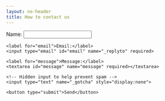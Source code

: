 ```yaml
---
layout: no-header
title: How to contact us
---
```


<form action="https://formspree.io/f/xgejjngl" method="POST">
    <label for="name">Name:</label>
    <input type="text" id="name" name="name" required>

    <label for="email">Email:</label>
    <input type="email" id="email" name="_replyto" required>

    <label for="message">Message:</label>
    <textarea id="message" name="message" required></textarea>

    <!-- Hidden input to help prevent spam -->
    <input type="text" name="_gotcha" style="display:none">

    <button type="submit">Send</button>
</form>
